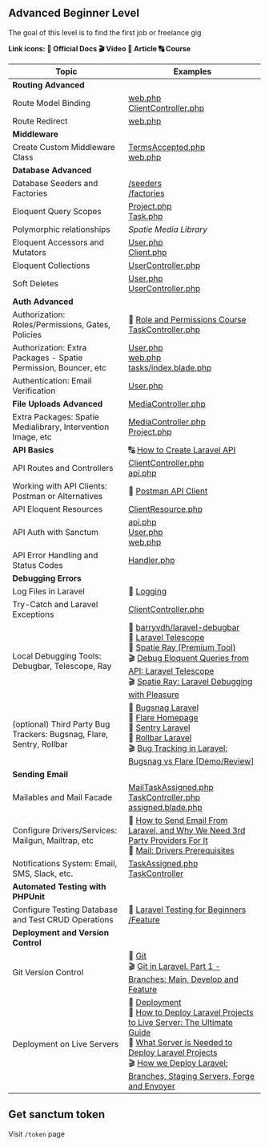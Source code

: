 ## Advanced Beginner Level

The goal of this level is to find the first job or freelance gig

**Link icons: :book: Official Docs :clapper: Video :page_facing_up: Article :capital_abcd: Course**

| Topic                                                                | Examples                                                                                                                                                                                                                                                                                                                                                                                                                                                                                                                                       |
| -------------------------------------------------------------------- | ---------------------------------------------------------------------------------------------------------------------------------------------------------------------------------------------------------------------------------------------------------------------------------------------------------------------------------------------------------------------------------------------------------------------------------------------------------------------------------------------------------------------------------------------- |
| **Routing Advanced**                                                 |                                                                                                                                                                                                                                                                                                                                                                                                                                                                                                                                                |
| Route Model Binding                                                  | [web.php](https://github.com/LaravelDaily/Laravel-Roadmap-Junior-CRM/blob/main/routes/web.php#L26-L29) <br> [ClientController.php](https://github.com/LaravelDaily/Laravel-Roadmap-Junior-CRM/blob/main/app/Http/Controllers/ClientController.php#L37) <br>                                                                                                                                                                                                                                                                                    |
| Route Redirect                                                       | [web.php](https://github.com/LaravelDaily/Laravel-Roadmap-Junior-CRM/blob/main/routes/web.php#L12) <br>                                                                                                                                                                                                                                                                                                                                                                                                                                        |
| **Middleware**                                                       |                                                                                                                                                                                                                                                                                                                                                                                                                                                                                                                                                |
| Create Custom Middleware Class                                       | [TermsAccepted.php](https://github.com/LaravelDaily/Laravel-Roadmap-Junior-CRM/blob/main/app/Http/Middleware/TermsAccepted.php) <br> [web.php](https://github.com/LaravelDaily/Laravel-Roadmap-Junior-CRM/blob/main/bootstrap/app.php#L16)                                                                                                                                                                                                                                                                                                     |
| **Database Advanced**                                                |                                                                                                                                                                                                                                                                                                                                                                                                                                                                                                                                                |
| Database Seeders and Factories                                       | [/seeders](https://github.com/LaravelDaily/Laravel-Roadmap-Junior-CRM/tree/main/database/seeders) <br> [/factories](https://github.com/LaravelDaily/Laravel-Roadmap-Junior-CRM/tree/main/database/factories) <br>                                                                                                                                                                                                                                                                                                                              |
| Eloquent Query Scopes                                                | [Project.php](https://github.com/LaravelDaily/Laravel-Roadmap-Junior-CRM/blob/main/app/Models/Project.php#L42) <br> [Task.php](https://github.com/LaravelDaily/Laravel-Roadmap-Junior-CRM/blob/main/app/Models/Task.php#L42)                                                                                                                                                                                                                                                                                                                   |
| Polymorphic relationships                                            | _Spatie Media Library_ <br>                                                                                                                                                                                                                                                                                                                                                                                                                                                                                                                    |
| Eloquent Accessors and Mutators                                      | [User.php](https://github.com/LaravelDaily/Laravel-Roadmap-Junior-CRM/blob/main/app/Models/User.php#L60) <br> [Client.php](https://github.com/LaravelDaily/Laravel-Roadmap-Junior-CRM/blob/main/app/Models/Client.php#L29)                                                                                                                                                                                                                                                                                                                     |
| Eloquent Collections                                                 | [UserController.php](https://github.com/LaravelDaily/Laravel-Roadmap-Junior-CRM/blob/main/app/Http/Controllers/UserController.php#L20-L25) <br>                                                                                                                                                                                                                                                                                                                                                                                                |
| Soft Deletes                                                         | [User.php](https://github.com/LaravelDaily/Laravel-Roadmap-Junior-CRM/blob/main/app/Models/User.php#L21) <br>[UserController.php](https://github.com/LaravelDaily/Laravel-Roadmap-Junior-CRM/blob/main/app/Http/Controllers/UserController.php#L21-L23)                                                                                                                                                                                                                                                                                        |
| **Auth Advanced**                                                    |                                                                                                                                                                                                                                                                                                                                                                                                                                                                                                                                                |
| Authorization: Roles/Permissions, Gates, Policies                    | :book: [Role and Permissions Course](https://laraveldaily.com/course/roles-permissions) <br> [TaskController.php](https://github.com/LaravelDaily/Laravel-Roadmap-Junior-CRM/blob/main/app/Http/Controllers/TaskController.php#L96) <br>                                                                                                                                                                                                                                                                                                       |
| Authorization: Extra Packages - Spatie Permission, Bouncer, etc      | [User.php](https://github.com/LaravelDaily/Laravel-Roadmap-Junior-CRM/blob/main/app/Models/User.php#L19) <br> [web.php](https://github.com/LaravelDaily/Laravel-Roadmap-Junior-CRM/blob/main/routes/web.php#L29) <br> [tasks/index.blade.php](https://github.com/LaravelDaily/Laravel-Roadmap-Junior-CRM/blob/main/resources/views/tasks/index.blade.php#L123) <br>                                                                                                                                                                            |
| Authentication: Email Verification                                   | [User.php](https://github.com/LaravelDaily/Laravel-Roadmap-Junior-CRM/blob/main/app/Models/User.php#L14) <br>                                                                                                                                                                                                                                                                                                                                                                                                                                  |
| **File Uploads Advanced**                                            | [MediaController.php](https://github.com/LaravelDaily/Laravel-Roadmap-Junior-CRM/blob/main/app/Http/Controllers/MediaController.php) <br>                                                                                                                                                                                                                                                                                                                                                                                                      |
| Extra Packages: Spatie Medialibrary, Intervention Image, etc         | [MediaController.php](https://github.com/LaravelDaily/Laravel-Roadmap-Junior-CRM/blob/main/app/Http/Controllers/MediaController.php) <br> [Project.php](https://github.com/LaravelDaily/Laravel-Roadmap-Junior-CRM/blob/main/app/Models/Project.php#L16) <br>                                                                                                                                                                                                                                                                                  |
| **API Basics**                                                       | :capital_abcd: [How to Create Laravel API](https://laraveldaily.com/course/api-laravel) <br>                                                                                                                                                                                                                                                                                                                                                                                                                                                   |
| API Routes and Controllers                                           | [ClientController.php](https://github.com/LaravelDaily/Laravel-Roadmap-Junior-CRM/blob/main/app/Http/Controllers/Api/ClientController.php) <br> [api.php](https://github.com/LaravelDaily/Laravel-Roadmap-Junior-CRM/blob/main/routes/api.php) <br>                                                                                                                                                                                                                                                                                            |
| Working with API Clients: Postman or Alternatives                    | :book: [Postman API Client](https://www.postman.com/product/api-client/) <br>                                                                                                                                                                                                                                                                                                                                                                                                                                                                  |
| API Eloquent Resources                                               | [ClientResource.php](https://github.com/LaravelDaily/Laravel-Roadmap-Junior-CRM/blob/main/app/Http/Resources/ClientResource.php) <br>                                                                                                                                                                                                                                                                                                                                                                                                          |
| API Auth with Sanctum                                                | [api.php](https://github.com/LaravelDaily/Laravel-Roadmap-Junior-CRM/blob/main/routes/api.php#L10) <br> [User.php](https://github.com/LaravelDaily/Laravel-Roadmap-Junior-CRM/blob/main/app/Models/User.php#L21) <br> [web.php](https://github.com/LaravelDaily/Laravel-Roadmap-Junior-CRM/blob/main/routes/web.php#L45-L48) <br>                                                                                                                                                                                                              |
| API Error Handling and Status Codes                                  | [Handler.php](https://github.com/LaravelDaily/Laravel-Roadmap-Junior-CRM/blob/main/bootstrap/app.php#L19-L22) <br>                                                                                                                                                                                                                                                                                                                                                                                                                             |
| **Debugging Errors**                                                 |                                                                                                                                                                                                                                                                                                                                                                                                                                                                                                                                                |
| Log Files in Laravel                                                 | :book: [Logging](https://laravel.com/docs/master/logging) <br>                                                                                                                                                                                                                                                                                                                                                                                                                                                                                 |
| Try-Catch and Laravel Exceptions                                     | [ClientController.php](https://github.com/LaravelDaily/Laravel-Roadmap-Junior-CRM/blob/main/app/Http/Controllers/ClientController.php#L55-L61) <br>                                                                                                                                                                                                                                                                                                                                                                                            |
| Local Debugging Tools: Debugbar, Telescope, Ray                      | :book: [barryvdh/laravel-debugbar](https://github.com/barryvdh/laravel-debugbar) <br>:book: [Laravel Telescope](https://laravel.com/docs/master/telescope) <br>:book: [Spatie Ray (Premium Tool)](https://myray.app/) <br>:clapper: [Debug Eloquent Queries from API: Laravel Telescope](https://www.youtube.com/watch?v=SR3RzIfeozI) <br>:clapper: [Spatie Ray: Laravel Debugging with Pleasure](https://www.youtube.com/watch?v=n4pMxyAXeqY) <br>                                                                                            |
| (optional) Third Party Bug Trackers: Bugsnag, Flare, Sentry, Rollbar | :book: [Bugsnag Laravel](https://docs.bugsnag.com/platforms/php/laravel/) <br>:book: [Flare Homepage](https://flareapp.io/) <br>:book: [Sentry Laravel](https://docs.sentry.io/platforms/php/guides/laravel/) <br>:book: [Rollbar Laravel](https://docs.rollbar.com/docs/laravel) <br>:clapper: [Bug Tracking in Laravel: Bugsnag vs Flare [Demo/Review]](https://www.youtube.com/watch?v=88UqUXhWwGA) <br>                                                                                                                                    |
| **Sending Email**                                                    |                                                                                                                                                                                                                                                                                                                                                                                                                                                                                                                                                |
| Mailables and Mail Facade                                            | [MailTaskAssigned.php](https://github.com/LaravelDaily/Laravel-Roadmap-Junior-CRM/blob/main/app/Mail/MailTaskAssigned.php) <br> [TaskController.php](https://github.com/LaravelDaily/Laravel-Roadmap-Junior-CRM/blob/main/app/Http/Controllers/TaskController.php#L52) <br> [assigned.blade.php](https://github.com/LaravelDaily/Laravel-Roadmap-Junior-CRM/blob/main/resources/views/emails/task-assigned.blade.php)                                                                                                                          |
| Configure Drivers/Services: Mailgun, Mailtrap, etc                   | :page_facing_up: [How to Send Email From Laravel, and Why We Need 3rd Party Providers For It](https://laraveldaily.com/how-to-send-email-from-laravel-and-why-we-need-3rd-party-providers-for-it/) <br>:book: [Mail: Drivers Prerequisites](https://laravel.com/docs/master/mail#driver-prerequisites) <br>                                                                                                                                                                                                                                    |
| Notifications System: Email, SMS, Slack, etc.                        | [TaskAssigned.php](https://github.com/LaravelDaily/Laravel-Roadmap-Junior-CRM/blob/main/app/Notifications/TaskAssigned.php) <br> [TaskController](https://github.com/LaravelDaily/Laravel-Roadmap-Junior-CRM/blob/main/app/Http/Controllers/TaskController.php#L51)                                                                                                                                                                                                                                                                            |
| **Automated Testing with PHPUnit**                                   |                                                                                                                                                                                                                                                                                                                                                                                                                                                                                                                                                |
| Configure Testing Database and Test CRUD Operations                  | :book: [Laravel Testing for Beginners](https://laraveldaily.com/course/testing-laravel) <br> [/Feature](https://github.com/LaravelDaily/Laravel-Roadmap-Junior-CRM/tree/main/tests/Feature) <br>                                                                                                                                                                                                                                                                                                                                               |
| **Deployment and Version Control**                                   |                                                                                                                                                                                                                                                                                                                                                                                                                                                                                                                                                |
| Git Version Control                                                  | :book: [Git](https://git-scm.com/) <br>:clapper: [Git in Laravel. Part 1 - Branches: Main, Develop and Feature](https://www.youtube.com/watch?v=AmScEC-_72I) <br>                                                                                                                                                                                                                                                                                                                                                                              |
| Deployment on Live Servers                                           | :book: [Deployment](https://laravel.com/docs/master/deployment) <br>:page_facing_up: [How to Deploy Laravel Projects to Live Server: The Ultimate Guide](https://laraveldaily.com/how-to-deploy-laravel-projects-to-live-server-the-ultimate-guide/) <br>:page_facing_up: [What Server is Needed to Deploy Laravel Projects](https://laraveldaily.com/what-server-is-needed-to-deploy-laravel-projects/) <br>:clapper: [How we Deploy Laravel: Branches, Staging Servers, Forge and Envoyer](https://www.youtube.com/watch?v=8DVuVftFZcQ) <br> |

## Get sanctum token

Visit `/token` page
